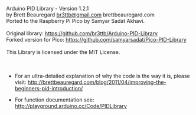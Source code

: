 Arduino PID Library - Version 1.2.1<br>
by Brett Beauregard <br3ttb@gmail.com> brettbeauregard.com<br>
Ported to the Raspberry Pi Pico by Samyar Sadat Akhavi.<br>
<br>
Original library: https://github.com/br3ttb/Arduino-PID-Library<br>
Forked version for Pico: https://github.com/samyarsadat/Pico-PID-Library<br>
<br>
This Library is licensed under the MIT License.<br>
<br>
<br>
 - For an ultra-detailed explanation of why the code is the way it is, please visit: 
   http://brettbeauregard.com/blog/2011/04/improving-the-beginners-pid-introduction/

 - For function documentation see:
   http://playground.arduino.cc/Code/PIDLibrary